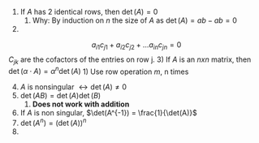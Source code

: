 1) If $A$ has 2 identical rows, then $\det(A)=0$ 
	1) Why: By induction on $n$ the size of $A$ as $\det(A) = ab - ab = 0$
2) 
$$
a_{i1}c_{j 1}+a_{i 2}c_{j 2}+\dots a_{i n}c_{j n} = 0
$$
$C_{j k}$ are the cofactors of the entries on row j.
3) If $A$ is an $nxn$ matrix, then $\det(\alpha \cdot A)=\alpha^n\det(A)$
	1) Use row operation $m$, n times

4) $A$ is nonsingular $\leftrightarrow \det(A)\neq 0$
5) $\det(AB) = \det(A)\det(B)$
	1) **Does not work with addition**
6) If $A$ is non singular, $\det(A^{-1}) = \frac{1}{\det(A)}$
7) $\det(A^n) = (\det(A))^n$
8) 